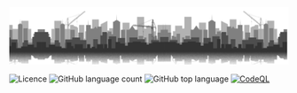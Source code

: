 [![Banner](./assets/banner.png)](https://www.glass-h2020.eu/)

![Licence](https://img.shields.io/github/license/TiagoVenceslau/injectable-decorators.svg)
![GitHub language count](https://img.shields.io/github/languages/count/TiagoVenceslau/injectable-decorators?style=plastic)
![GitHub top language](https://img.shields.io/github/languages/top/TiagoVenceslau/injectable-decorators?style=plastic)
[![CodeQL](https://github.com/starnowski/posmulten/workflows/CodeQL/badge.svg)](https://github.com/TiagoVenceslau/injectable-decorators/actions?query=workflow%3ACodeQL)
